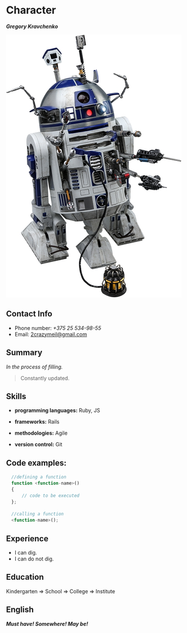 # Character 

***Gregory Kravchenko***

![]( r2-d2.jpg)

## Contact Info

  * Phone number: *+375 25 534-98-55*
  * Email: 2crazymeil@gmail.com

## Summary

  *In the process of filling.*
  >Constantly updated.

## Skills

  * __programming languages:__ Ruby, JS

  * __frameworks:__ Rails

  * __methodologies:__ Agile

  * __version control:__ Git


## Code examples:
  ```javascript
    //defining a function
    function <function-name>()
    {
        // code to be executed
    };

    //calling a function
    <function-name>();
  ```

## Experience

  * I can dig.
  * I can do not dig.

## Education

  Kindergarten => School => College => Institute

## English

___Must have! Somewhere! May be!___

